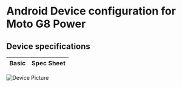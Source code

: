 # Android Device configuration for Moto G8 Power

## Device specifications

Basic   | Spec Sheet
-------:|:-------------------------


![Device Picture](https://fdn2.gsmarena.com/vv/pics/motorola/motorola-moto-g-power-r1.jpg)
